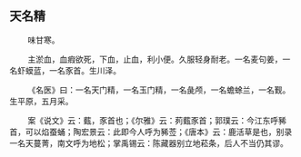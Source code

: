 ## 天名精
<p>&emsp;&emsp;
味甘寒。
</p>
<p>&emsp;&emsp;
主淤血，血瘕欲死，下血，止血，利小便。久服轻身耐老。一名麦句姜，一名虾蟆蓝，一名豕首。生川泽。
</p>
<p>&emsp;&emsp;
《名医》曰：一名天门精，一名玉门精，一名彘颅，一名蟾蜍兰，一名觐。生平原，五月采。
</p>
<p>&emsp;&emsp;
案《说文》云：薽，豕首也；《尔雅》云：茢薽豕首；郭璞云：今江东呼豨首，可以焰蚕蛹；陶宏景云：此即今人呼为豨莶；《唐本》云：鹿活草是也，别录一名天蔓菁，南文呼为地松；掌禹锡云：陈藏器别立地菘条，后人不当仍其谬。
</p>